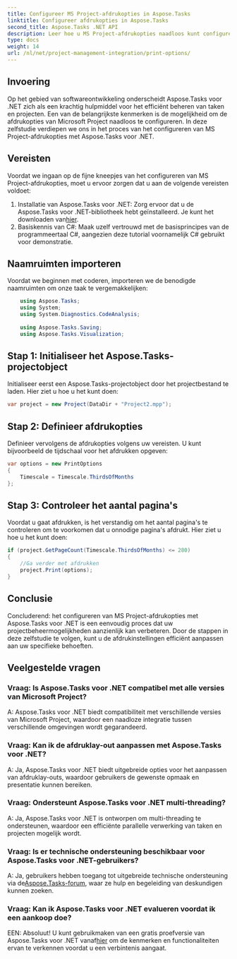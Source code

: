 ```yaml
---
title: Configureer MS Project-afdrukopties in Aspose.Tasks
linktitle: Configureer afdrukopties in Aspose.Tasks
second_title: Aspose.Tasks .NET API
description: Leer hoe u MS Project-afdrukopties naadloos kunt configureren met Aspose.Tasks voor .NET. Verbeter uw projectmanagementmogelijkheden.
type: docs
weight: 14
url: /nl/net/project-management-integration/print-options/
---
```

## Invoering
Op het gebied van softwareontwikkeling onderscheidt Aspose.Tasks voor .NET zich als een krachtig hulpmiddel voor het efficiënt beheren van taken en projecten. Een van de belangrijkste kenmerken is de mogelijkheid om de afdrukopties van Microsoft Project naadloos te configureren. In deze zelfstudie verdiepen we ons in het proces van het configureren van MS Project-afdrukopties met Aspose.Tasks voor .NET.
## Vereisten
Voordat we ingaan op de fijne kneepjes van het configureren van MS Project-afdrukopties, moet u ervoor zorgen dat u aan de volgende vereisten voldoet:
1.  Installatie van Aspose.Tasks voor .NET: Zorg ervoor dat u de Aspose.Tasks voor .NET-bibliotheek hebt geïnstalleerd. Je kunt het downloaden van[hier](https://releases.aspose.com/tasks/net/).
2. Basiskennis van C#: Maak uzelf vertrouwd met de basisprincipes van de programmeertaal C#, aangezien deze tutorial voornamelijk C# gebruikt voor demonstratie.

## Naamruimten importeren
Voordat we beginnen met coderen, importeren we de benodigde naamruimten om onze taak te vergemakkelijken:
```csharp
    using Aspose.Tasks;
    using System;
    using System.Diagnostics.CodeAnalysis;
    
    using Aspose.Tasks.Saving;
    using Aspose.Tasks.Visualization;
```

## Stap 1: Initialiseer het Aspose.Tasks-projectobject
Initialiseer eerst een Aspose.Tasks-projectobject door het projectbestand te laden. Hier ziet u hoe u het kunt doen:
```csharp
var project = new Project(DataDir + "Project2.mpp");
```
## Stap 2: Definieer afdrukopties
Definieer vervolgens de afdrukopties volgens uw vereisten. U kunt bijvoorbeeld de tijdschaal voor het afdrukken opgeven:
```csharp
var options = new PrintOptions
{
    Timescale = Timescale.ThirdsOfMonths
};
```
## Stap 3: Controleer het aantal pagina's
Voordat u gaat afdrukken, is het verstandig om het aantal pagina's te controleren om te voorkomen dat u onnodige pagina's afdrukt. Hier ziet u hoe u het kunt doen:
```csharp
if (project.GetPageCount(Timescale.ThirdsOfMonths) <= 280)
{
    //Ga verder met afdrukken
    project.Print(options);
}
```

## Conclusie
Concluderend: het configureren van MS Project-afdrukopties met Aspose.Tasks voor .NET is een eenvoudig proces dat uw projectbeheermogelijkheden aanzienlijk kan verbeteren. Door de stappen in deze zelfstudie te volgen, kunt u de afdrukinstellingen efficiënt aanpassen aan uw specifieke behoeften.
## Veelgestelde vragen
### Vraag: Is Aspose.Tasks voor .NET compatibel met alle versies van Microsoft Project?
A: Aspose.Tasks voor .NET biedt compatibiliteit met verschillende versies van Microsoft Project, waardoor een naadloze integratie tussen verschillende omgevingen wordt gegarandeerd.
### Vraag: Kan ik de afdruklay-out aanpassen met Aspose.Tasks voor .NET?
A: Ja, Aspose.Tasks voor .NET biedt uitgebreide opties voor het aanpassen van afdruklay-outs, waardoor gebruikers de gewenste opmaak en presentatie kunnen bereiken.
### Vraag: Ondersteunt Aspose.Tasks voor .NET multi-threading?
A: Ja, Aspose.Tasks voor .NET is ontworpen om multi-threading te ondersteunen, waardoor een efficiënte parallelle verwerking van taken en projecten mogelijk wordt.
### Vraag: Is er technische ondersteuning beschikbaar voor Aspose.Tasks voor .NET-gebruikers?
 A: Ja, gebruikers hebben toegang tot uitgebreide technische ondersteuning via de[Aspose.Tasks-forum](https://forum.aspose.com/c/tasks/15), waar ze hulp en begeleiding van deskundigen kunnen zoeken.
### Vraag: Kan ik Aspose.Tasks voor .NET evalueren voordat ik een aankoop doe?
 EEN: Absoluut! U kunt gebruikmaken van een gratis proefversie van Aspose.Tasks voor .NET vanaf[hier](https://releases.aspose.com/) om de kenmerken en functionaliteiten ervan te verkennen voordat u een verbintenis aangaat.
